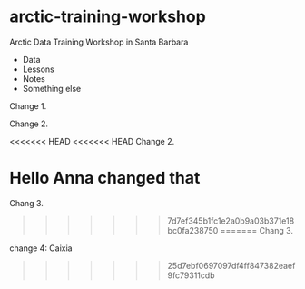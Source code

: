 # arctic-training-workshop
Arctic Data Training Workshop in Santa Barbara

* Data
* Lessons
* Notes
* Something else

Change 1.

Change 2.

<<<<<<< HEAD
<<<<<<< HEAD
Change 2.

Hello Anna changed that
=======
Chang 3.
>>>>>>> 7d7ef345b1fc1e2a0b9a03b371e18bc0fa238750
=======
Chang 3.

change 4: Caixia
>>>>>>> 25d7ebf0697097df4ff847382eaef9fc79311cdb
